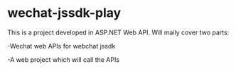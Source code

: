 # wechat-jssdk-play

This is a project developed in ASP.NET Web API.
Will maily cover two parts:

-Wechat web APIs for webchat jssdk

-A web project which will call the APIs

